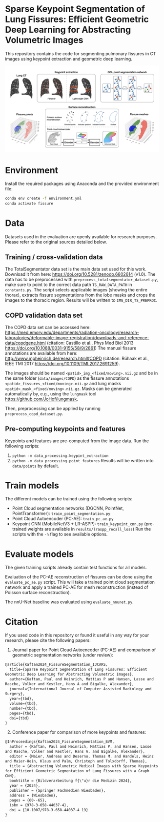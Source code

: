 # Sparse Keypoint Segmentation of Lung Fissures: Efficient Geometric Deep Learning for Abstracting Volumetric Images
This repository contains the code for segmenting pulmonary fissures in CT images using keypoint extraction and geometric deep learning.

![Overview of the pipeline](overview.png)

# Environment
Install the required packages using Anaconda and the provided environment file:
```bash
conda env create -f environment.yml
conda activate fissure
```

# Data
Datasets used in the evaluation are openly available for research purposes. Please refer to the original sources 
detailed below.

## Training / cross-validation data
The TotalSegmentator data set is the main data set used for this work. 
Download it from here: https://doi.org/10.5281/zenodo.6802614 (v1.0).
The data has to be preprocessed with `preprocess_totalsegmentator_dataset.py`, make sure to point to the correct data
path `TS_RAW_DATA_PATH` in `constants.py`. The script selects applicable images (showing the entire thorax), extracts fissure 
segmentations from the lobe masks and crops the images to the thoracic region. Results will be written to 
`IMG_DIR_TS_PREPROC`.

## COPD validation data set
The COPD data set can be accessed here: https://med.emory.edu/departments/radiation-oncology/research-laboratories/deformable-image-registration/downloads-and-reference-data/copdgene.html
(citation: Castillo et al., Phys Med Biol 2013 https://doi.org/10.1088/0031-9155/58/9/2861)
The manual fissure annotations are available from here: http://www.mpheinrich.de/research.html#COPD (citation: 
Rühaak et al., IEEE TMI 2017 https://doi.org/10.1109/TMI.2017.2691259).

The images should be named `<patid>_img_<fixed/moving>.nii.gz` and be in the same folder (`data/images/COPD`) as the
fissure annotations `<patid>_fissures_<fixed/moving>.nii.gz` and lung masks `<patid>_mask_<fixed/moving>.nii.gz`.
Masks can be generated automatically by, e.g., using the `lungmask` tool https://github.com/JoHof/lungmask.

Then, preprocessing can be applied by running `preprocess_copd_dataset.py`.

## Pre-computing keypoints and features
Keypoints and features are pre-computed from the image data. Run the following scripts:
1. `python -m data_processing.keypint_extraction`
2. `python -m data_processing.point_features`
Results will be written into `data/points` by default.

# Train models
The different models can be trained using the following scripts:
- Point Cloud segmentation networks (DGCNN, PointNet, PointTransformer): `train_point_segmentation.py`
- Point Cloud Autoencoder (PC-AE): `train_pc_ae.py`
- Keypoint CNN (MobileNetV3 + LR-ASPP): `train_keypoint_cnn.py` (pre-trained weights are available in `results/lraspp_recall_loss`)
Run the scripts with the `-h` flag to see available options.

# Evaluate models
The given training scripts already contain test functions for all models.

Evaluation of the PC-AE reconstruction of fissures can be done using the `evaluate_pc_ae.py` script. This will take a
trained point cloud segmentation network and apply a trained PC-AE for mesh reconstruction (instead of Poisson surface
reconstruction). 

The nnU-Net baseline was evaluated using `evaluate_nnunet.py`.

# Citation
If you used code in this repository or found it useful in any way for your research, please cite the following papers:

1. Journal paper for Point Cloud Autoencoder (PC-AE) and comparison of geometric segmentation networks (under review):
```
@article{Kaftan2024_FissureSegmentation_IJCARS,
  title={Sparse Keypoint Segmentation of Lung Fissures: Efficient Geometric Deep Learning for Abstracting Volumetric Images},
  author={Kaftan, Paul and Heinrich, Mattias P and Hansen, Lasse and Rasche, Volker and Kestler, Hans A and Bigalke, Alexander},
  journal={International Journal of Computer Assisted Radiology and Surgery},
  year={tbd},
  volume={tbd},
  number={tbd},
  pages={tbd},
  doi={tbd}
}
```

2. Conference paper for comparison of more keypoints and features:
```
@InProceedings{Kaftan2024_FissureSegmentation_BVM,
  author = {Kaftan, Paul and Heinrich, Mattias P. and Hansen, Lasse and Rasche, Volker and Kestler, Hans A. and Bigalke, Alexander},
  editor = {Maier, Andreas and Deserno, Thomas M. and Handels, Heinz and Maier-Hein, Klaus and Palm, Christoph and Tolxdorff, Thomas},
  title = {Abstracting Volumetric Medical Images with Sparse Keypoints for Efficient Geometric Segmentation of Lung Fissures with a Graph CNN},
  booktitle = {Bildverarbeitung f{\"u}r die Medizin 2024},
  year = {2024},
  publisher = {Springer Fachmedien Wiesbaden},
  address = {Wiesbaden},
  pages = {60--65},
  isbn = {978-3-658-44037-4},
  doi = {10.1007/978-3-658-44037-4_19}
}
```
